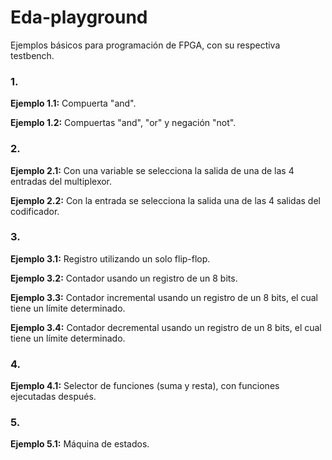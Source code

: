 # Eda-playground
Ejemplos básicos para programación de FPGA, con su respectiva testbench.

### 1. 
**Ejemplo 1.1:** Compuerta "and".

**Ejemplo 1.2:** Compuertas "and", "or" y negación "not".

### 2. 
**Ejemplo 2.1:** Con una variable se selecciona la salida de una de las 4 entradas del multiplexor.

**Ejemplo 2.2:** Con la entrada se selecciona la salida una de las 4 salidas del codificador.

### 3. 
**Ejemplo 3.1:** Registro utilizando un solo flip-flop.

**Ejemplo 3.2:** Contador usando un registro de un 8 bits.

**Ejemplo 3.3:** Contador incremental usando un registro de un 8 bits, el cual tiene un límite determinado.

**Ejemplo 3.4:** Contador decremental usando un registro de un 8 bits, el cual tiene un límite determinado.

### 4. 
**Ejemplo 4.1:** Selector de funciones (suma y resta), con funciones ejecutadas después.

### 5. 
**Ejemplo 5.1:** Máquina de estados.
